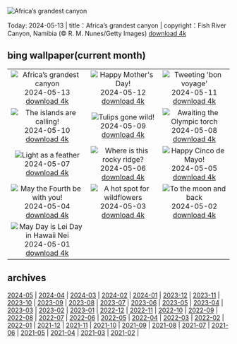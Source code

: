 ![Africa’s grandest canyon](https://cn.bing.com/th?id=OHR.NamibiaCanyon_EN-US1337379319_UHD.jpg&w=1000)

Today: 2024-05-13 | title：Africa’s grandest canyon | copyright：Fish River Canyon, Namibia (© R. M. Nunes/Getty Images) [download 4k](https://cn.bing.com/th?id=OHR.NamibiaCanyon_EN-US1337379319_UHD.jpg)

## bing wallpaper(current month)

|  |  |  |
| :----: | :----: | :----: |
| ![Africa’s grandest canyon](https://cn.bing.com/th?id=OHR.NamibiaCanyon_EN-US1337379319_UHD.jpg&pid=hp&w=384&h=216&rs=1&c=4) <br/>2024-05-13 [download 4k](https://cn.bing.com/th?id=OHR.NamibiaCanyon_EN-US1337379319_UHD.jpg)| ![Happy Mother's Day!](https://cn.bing.com/th?id=OHR.GuanacoMother_EN-US1023542218_UHD.jpg&pid=hp&w=384&h=216&rs=1&c=4) <br/>2024-05-12 [download 4k](https://cn.bing.com/th?id=OHR.GuanacoMother_EN-US1023542218_UHD.jpg)| ![Tweeting 'bon voyage'](https://cn.bing.com/th?id=OHR.TexasIndigoBunting_EN-US0916417036_UHD.jpg&pid=hp&w=384&h=216&rs=1&c=4) <br/>2024-05-11 [download 4k](https://cn.bing.com/th?id=OHR.TexasIndigoBunting_EN-US0916417036_UHD.jpg)|
| ![The islands are calling!](https://cn.bing.com/th?id=OHR.MisoolRajaAmpat_EN-US0805176947_UHD.jpg&pid=hp&w=384&h=216&rs=1&c=4) <br/>2024-05-10 [download 4k](https://cn.bing.com/th?id=OHR.MisoolRajaAmpat_EN-US0805176947_UHD.jpg)| ![Tulips gone wild!](https://cn.bing.com/th?id=OHR.EmirganPark_EN-US0659286862_UHD.jpg&pid=hp&w=384&h=216&rs=1&c=4) <br/>2024-05-09 [download 4k](https://cn.bing.com/th?id=OHR.EmirganPark_EN-US0659286862_UHD.jpg)| ![Awaiting the Olympic torch](https://cn.bing.com/th?id=OHR.PortMarseille_EN-US0558123049_UHD.jpg&pid=hp&w=384&h=216&rs=1&c=4) <br/>2024-05-08 [download 4k](https://cn.bing.com/th?id=OHR.PortMarseille_EN-US0558123049_UHD.jpg)|
| ![Light as a feather](https://cn.bing.com/th?id=OHR.LittleDuckling_EN-US0447954247_UHD.jpg&pid=hp&w=384&h=216&rs=1&c=4) <br/>2024-05-07 [download 4k](https://cn.bing.com/th?id=OHR.LittleDuckling_EN-US0447954247_UHD.jpg)| ![Where is this rocky ridge?](https://cn.bing.com/th?id=OHR.TheRoachesPeakDistrict_EN-US9733115206_UHD.jpg&pid=hp&w=384&h=216&rs=1&c=4) <br/>2024-05-06 [download 4k](https://cn.bing.com/th?id=OHR.TheRoachesPeakDistrict_EN-US9733115206_UHD.jpg)| ![Happy Cinco de Mayo!](https://cn.bing.com/th?id=OHR.SanMiguelAllende_EN-US9621237021_UHD.jpg&pid=hp&w=384&h=216&rs=1&c=4) <br/>2024-05-05 [download 4k](https://cn.bing.com/th?id=OHR.SanMiguelAllende_EN-US9621237021_UHD.jpg)|
| ![May the Fourth be with you!](https://cn.bing.com/th?id=OHR.JediMonastery_EN-US9398447907_UHD.jpg&pid=hp&w=384&h=216&rs=1&c=4) <br/>2024-05-04 [download 4k](https://cn.bing.com/th?id=OHR.JediMonastery_EN-US9398447907_UHD.jpg)| ![A hot spot for wildflowers](https://cn.bing.com/th?id=OHR.SonoranSpring_EN-US9207877073_UHD.jpg&pid=hp&w=384&h=216&rs=1&c=4) <br/>2024-05-03 [download 4k](https://cn.bing.com/th?id=OHR.SonoranSpring_EN-US9207877073_UHD.jpg)| ![To the moon and back](https://cn.bing.com/th?id=OHR.CratersOfTheMoon_EN-US6516727783_UHD.jpg&pid=hp&w=384&h=216&rs=1&c=4) <br/>2024-05-02 [download 4k](https://cn.bing.com/th?id=OHR.CratersOfTheMoon_EN-US6516727783_UHD.jpg)|
| ![May Day is Lei Day in Hawaii Nei](https://cn.bing.com/th?id=OHR.HawaiianLei_EN-US6290126556_UHD.jpg&pid=hp&w=384&h=216&rs=1&c=4) <br/>2024-05-01 [download 4k](https://cn.bing.com/th?id=OHR.HawaiianLei_EN-US6290126556_UHD.jpg)|

## archives

[2024-05](./archives/en-US/2024-05.md) | [2024-04](./archives/en-US/2024-04.md) | [2024-03](./archives/en-US/2024-03.md) | [2024-02](./archives/en-US/2024-02.md) | [2024-01](./archives/en-US/2024-01.md) | [2023-12](./archives/en-US/2023-12.md) | [2023-11](./archives/en-US/2023-11.md) | [2023-10](./archives/en-US/2023-10.md) |
[2023-09](./archives/en-US/2023-09.md) | [2023-08](./archives/en-US/2023-08.md) | [2023-07](./archives/en-US/2023-07.md) | [2023-06](./archives/en-US/2023-06.md) | [2023-05](./archives/en-US/2023-05.md) | [2023-04](./archives/en-US/2023-04.md) | [2023-03](./archives/en-US/2023-03.md) | [2023-02](./archives/en-US/2023-02.md) |
[2023-01](./archives/en-US/2023-01.md) | [2022-12](./archives/en-US/2022-12.md) | [2022-11](./archives/en-US/2022-11.md) | [2022-10](./archives/en-US/2022-10.md) | [2022-09](./archives/en-US/2022-09.md) | [2022-08](./archives/en-US/2022-08.md) | [2022-07](./archives/en-US/2022-07.md) | [2022-06](./archives/en-US/2022-06.md) |
[2022-05](./archives/en-US/2022-05.md) | [2022-04](./archives/en-US/2022-04.md) | [2022-03](./archives/en-US/2022-03.md) | [2022-02](./archives/en-US/2022-02.md) | [2022-01](./archives/en-US/2022-01.md) | [2021-12](./archives/en-US/2021-12.md) | [2021-11](./archives/en-US/2021-11.md) | [2021-10](./archives/en-US/2021-10.md) |
[2021-09](./archives/en-US/2021-09.md) | [2021-08](./archives/en-US/2021-08.md) | [2021-07](./archives/en-US/2021-07.md) | [2021-06](./archives/en-US/2021-06.md) | [2021-05](./archives/en-US/2021-05.md) | [2021-04](./archives/en-US/2021-04.md) | [2021-03](./archives/en-US/2021-03.md) | [2021-02](./archives/en-US/2021-02.md) |
